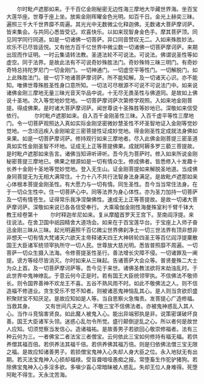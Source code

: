 <!-- { "loadSidebar": true } -->
　　尔时毗卢遮那如来。于千百亿金刚秘密无边性海三摩地大华藏世界海。坐百宝大莲华座。世尊于座上坐。放紫金刚晖曜金色光明。如百千日。金光上赫奕三昧。遍照三千大千世界靡不周遍。其光光中无数微尘化释迦佛。无数诸大菩萨摩诃萨。皆来集会。与共同心悉皆受记。欢喜快乐。以如来现智身金色手。摩其菩萨顶。同见同学同行同道。如是一切诸佛一切菩萨。异口同音赞叹无二。入如来殊胜妙法。欢乐不已尽皆适悦。又有他方百千亿世界中微尘数一切诸佛一切菩萨摩诃萨。来期出现而作证明。一时云集请转法教。圣道法轮不可说法。可说法。佛谓说圣性等如虚空。同于法界。是故此法有不可说奇妙殊胜法门。奇妙殊特三昧三明门。有奇妙奇特总持陀罗尼门一切金刚门。一切神通门。一切虚空平等性门。一切解脱门。如上此殊胜法门。彼一切下地诸菩萨摩诃萨。所不能知解。及一切诸天心识。亦不能知。唯佛世尊殊胜圣性身口意所知。一切法可尽根源不可说不可说法门中。如来说诸佛金刚三摩地无量三昧光音天华品中说。十无尽无畏圣性与佛道同。是故如上佛说十圣地。次入等觉地妙觉地。一切菩萨摩诃萨次第修学观照。入如来地金刚菩提。得成佛果。是时诸大菩萨摩诃萨。闻世尊说十圣殊胜等妙地已。深敬如来信受依行。
　　尔时毗卢遮那如来。自入百千金刚圣性三昧。入百千虚平等性三摩地门。令一切菩萨观照达入真如实际金刚坚密微妙慧圣性不坏圣智地证入金刚等觉妙觉地。一念顷迅疾入金刚喻定三密菩提性证成妙觉地。得金刚圣性定成就法身佛如来果。如是一切菩萨摩诃萨。修持观行如来三摩地者。尽入此佛金刚菩提三密圣道真如实性金刚圣智不坏地。证成无上正等菩提佛果。成就阿耨多罗三藐三菩提故。是时毗卢遮那如来告言。诸佛当知谛听谛听。吾今先为菩萨时。修入如来所说金刚秘密菩提三摩地已。佛果之根源如是一切有情众生。修成佛者。皆悉修入十发趣十长养十金刚十圣地等觉妙觉地。登入无生山。证金刚菩提如来解脱圣地道。当成佛身同菩提无为无相大满常住。十力十八不共行法智身法身满足。是故毗卢遮那如来心体根本菩提金刚圣性。有大愿力与一切有情。同生圣性。吾今当当常住法身。在于一切众生性中。住一切菩萨心中。同等法界为身心体性。亦为圣力加持一切菩萨及一切有情苍生。证得常乐我净涅槃佛性。速成无上正等菩提故。是故一切诸大菩萨摩诃萨。深敬如来说已各各信受奉行。
大乘瑜伽金刚性海曼殊室利千臂千钵大教王经卷第十
　　尔时释迦牟尼如来。复从摩醯首罗天王宫下。至南阎浮提。来往说法。在舍卫国中祇园精舍大道场会。如来在于百宝莲华台。于宝座上入师子奋迅金刚三昧从三昧。起光明遍照千百亿微尘世界佛刹净土一切三世法界有顶非想非非想天一切有情大梵诸天六欲天主帝释诸天四王大神转轮四圣王等百亿阎浮提粟散国王大臣诸军统领宰执所守一切人民。世尊放大慈光明。悉皆普照靡不周遍。一切菩萨一切众生摄入法海。令修菩提圣性圣行。善法增长灾障不侵。一切诸罪及一阐提。谤方等经尽皆消灭。尔时如来从三昧起。告诸菩萨大会众等。普贤曼殊二大士为众上首。及一切菩萨摩诃萨等。吾今见于来世。诸佛圣教法欲将末劫浊乱时。于此世界中鬼神缭乱。于意云何今正是时。若有国王大臣统领宰执。不信佛法不敬师长。则令国界善神不欢龙王不喜。五谷不熟风雨不时。如此不敬佛法之人。则不信造福不修道业。贪生受乐不觉不知者。则被诸恶鬼神恼乱其心。是人则当贪欲炽盛积聚财宝不知厌足。是故应知如是人等。当自思察火急悔责。发菩提心广造修福。当救其身。
　　又有世间凡夫之人。不敬三宝不信佛法者。亦被鬼神惑乱入其人心。当作斗竞恼害贤良。如此魔人被鬼入心。能出异端邪执是非。说策密谋破坏良善。国王大臣诸军头领。迷惑心乱勿令所觉。盛行颠倒逆乱之心。所以者何是故世人应知。切须觉察当发信心。造诸福祐。是故善男子若欲回心敬崇修福者。法有三种云何为三。一者佛宝二者法宝三者僧宝。云何依此三宝如何修持有福无福。若供养僧其福百倍。若供养法其福千倍。若供养佛其福万倍。则是归依佛法僧三宝无限之福。是故应知诸善男子。若损僧宝鬼神入心失却人身大臣之位。永入地狱无有出期。若灭法宝鬼神入心损却福禄。受盲聋喑哑愚痴之报。常堕畜生作驼驴猪狗。若除佛宝鬼神入心多淫多欲。多嗔少喜心常暗昧被人惑乱。失却王位人身难得。死堕阿毗不得生。天永沈苦海。

